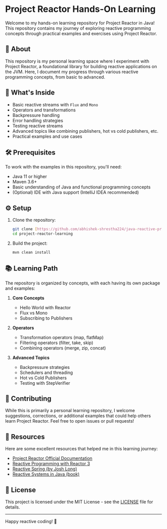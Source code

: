 # Project Reactor Hands-On Learning

Welcome to my hands-on learning repository for Project Reactor in Java! This repository contains my journey of exploring reactive programming concepts through practical examples and exercises using Project Reactor.

## 📌 About

This repository is my personal learning space where I experiment with Project Reactor, a foundational library for building reactive applications on the JVM. Here, I document my progress through various reactive programming concepts, from basic to advanced.

## 🚀 What's Inside

- Basic reactive streams with `Flux` and `Mono`
- Operators and transformations
- Backpressure handling
- Error handling strategies
- Testing reactive streams
- Advanced topics like combining publishers, hot vs cold publishers, etc.
- Practical examples and use cases

## 🛠️ Prerequisites

To work with the examples in this repository, you'll need:

- Java 11 or higher
- Maven 3.6+
- Basic understanding of Java and functional programming concepts
- (Optional) IDE with Java support (IntelliJ IDEA recommended)

## ⚙️ Setup

1. Clone the repository:
   ```bash
   git clone [https://github.com/abhishek-shrestha224/java-reactive-programming.git]
   cd project-reactor-learning
   ```

2. Build the project:
   ```bash
   mvn clean install
   ```

## 📚 Learning Path

The repository is organized by concepts, with each having its own package and examples:

1. **Core Concepts**
   - Hello World with Reactor
   - Flux vs Mono
   - Subscribing to Publishers

2. **Operators**
   - Transformation operators (map, flatMap)
   - Filtering operators (filter, take, skip)
   - Combining operators (merge, zip, concat)

3. **Advanced Topics**
   - Backpressure strategies
   - Schedulers and threading
   - Hot vs Cold Publishers
   - Testing with StepVerifier

## 🤝 Contributing

While this is primarily a personal learning repository, I welcome suggestions, corrections, or additional examples that could help others learn Project Reactor. Feel free to open issues or pull requests!

## 📖 Resources

Here are some excellent resources that helped me in this learning journey:

- [Project Reactor Official Documentation](https://projectreactor.io/docs/core/release/reference/)
- [Reactive Programming with Reactor 3](https://www.infoq.com/articles/reactor-by-example/)
- [Reactive Spring (by Josh Long)](https://spring.io/reactive)
- [Reactive Systems in Java (book)](https://www.manning.com/books/reactive-systems-in-java)

## 📜 License

This project is licensed under the MIT License - see the [LICENSE](LICENSE) file for details.

---

Happy reactive coding! 🚀
